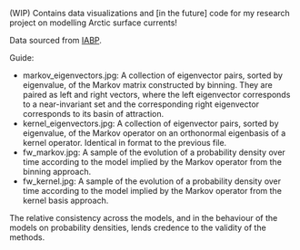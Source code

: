 (WIP) Contains data visualizations and [in the future] code for my research project on modelling Arctic surface currents!

Data sourced from [IABP](https://iabp.apl.uw.edu/).

Guide:
- markov_eigenvectors.jpg: A collection of eigenvector pairs, sorted by eigenvalue, of the Markov matrix constructed by binning. They are paired as left and right vectors, where the left eigenvector corresponds to a near-invariant set and the corresponding right eigenvector corresponds to its basin of attraction.
- kernel_eigenvectors.jpg: A collection of eigenvector pairs, sorted by eigenvalue, of the Markov operator on an orthonormal eigenbasis of a kernel operator. Identical in format to the previous file.
- fw_markov.jpg: A sample of the evolution of a probability density over time according to the model implied by the Markov operator from the binning approach.
- fw_kernel.jpg: A sample of the evolution of a probability density over time according to the model implied by the Markov operator from the kernel basis approach.

The relative consistency across the models, and in the behaviour of the models on probability densities, lends credence to the validity of the methods.
